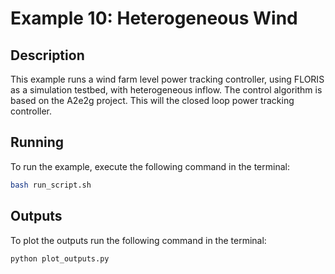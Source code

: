 # Example 10: Heterogeneous Wind

## Description

This example runs a wind farm level power tracking controller, using FLORIS as a simulation
testbed, with heterogeneous inflow. The control algorithm is based on the A2e2g project. 
This will the closed loop power tracking controller.


## Running

To run the example, execute the following command in the terminal:

```bash
bash run_script.sh
```
## Outputs

To plot the outputs run the following command in the terminal:

```bash
python plot_outputs.py
```